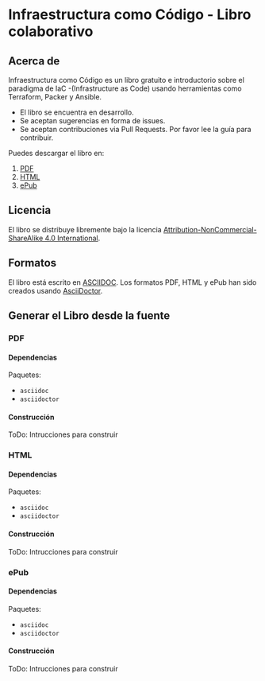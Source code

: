 
# Infraestructura como Código - Libro colaborativo

## Acerca de ##

Infraestructura como Código es un libro gratuito e introductorio sobre el paradigma de IaC -(Infrastructure as Code) usando herramientas como Terraform, Packer y Ansible.

 - El libro se encuentra en desarrollo.
 - Se aceptan sugerencias en forma de issues. 
 - Se aceptan contribuciones via Pull Requests. Por favor lee la guía para contribuir.

Puedes descargar el libro en:

 1.  [PDF](https://example.com)
 2.  [HTML](https://example.com)
 1.  [ePub](https://example.com)


## Licencia ##
El libro se distribuye libremente bajo la licencia [Attribution-NonCommercial-ShareAlike 4.0 International](<http://creativecommons.org/licenses/by-nc-sa/4.0/>).

## Formatos ##
El libro está escrito en [ASCIIDOC](https://asciidoc.org/). Los formatos PDF, HTML y ePub  han sido creados usando [AsciiDoctor](https://asciidoctor.org/).


## Generar el Libro desde la fuente ##

### PDF

#### Dependencias

Paquetes:

* `asciidoc`
* `asciidoctor`


#### Construcción

ToDo: Intrucciones para construir


### HTML

#### Dependencias

Paquetes:

* `asciidoc`
* `asciidoctor`


#### Construcción

ToDo: Intrucciones para construir

### ePub

#### Dependencias

Paquetes:

* `asciidoc`
* `asciidoctor`


#### Construcción

ToDo: Intrucciones para construir


